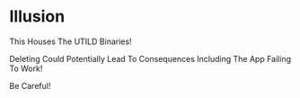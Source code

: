 # Illusion

This Houses The UTILD Binaries!

Deleting Could Potentially Lead To Consequences Including The App Failing To Work!

Be Careful!